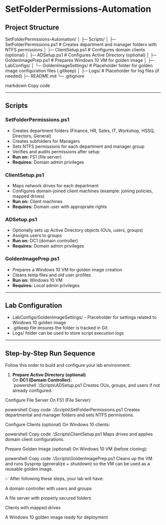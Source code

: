 ﻿# SetFolderPermissions-Automation

## Project Structure

SetFolderPermissions-Automation/
│
├─ Scripts/
│ ├─ SetFolderPermissions.ps1 # Creates department and manager folders with NTFS permissions
│ ├─ ClientSetup.ps1 # Configures domain clients (optional)
│ ├─ ADSetup.ps1 # Configures Active Directory (optional)
│ ├─ GoldenImagePrep.ps1 # Prepares Windows 10 VM for golden image
│
├─ LabConfigs/
│ └─ GoldenImageSettings/ # Placeholder folder for golden image configuration files (.gitkeep)
│
├─ Logs/ # Placeholder for log files (if needed)
├─ README.md
└─ .gitignore

markdown
Copy code

---

## Scripts

### SetFolderPermissions.ps1
- Creates department folders (Finance, HR, Sales, IT, Workshop, HSSQ, Directors, General)  
- Creates subfolders for Managers  
- Sets NTFS permissions for each department and manager group  
- Verifies and audits permissions after setup  
- **Run on:** FS1 (file server)  
- **Requires:** Domain admin privileges  

### ClientSetup.ps1
- Maps network drives for each department  
- Configures domain-joined client machines (example: joining policies, mapped drives)  
- **Run on:** Client machines  
- **Requires:** Domain user with appropriate rights  

### ADSetup.ps1
- Optionally sets up Active Directory objects (OUs, users, groups)  
- Assigns users to groups  
- **Run on:** DC1 (domain controller)  
- **Requires:** Domain admin privileges  

### GoldenImagePrep.ps1
- Prepares a Windows 10 VM for golden image creation  
- Cleans temp files and old user profiles  
- **Run on:** Windows 10 VM  
- **Requires:** Local admin privileges  

---

## Lab Configuration

- LabConfigs/GoldenImageSettings/ – Placeholder for settings related to Windows 10 golden image  
- .gitkeep file ensures the folder is tracked in Git  
- Logs/ folder can be used to store script execution logs  

---

## Step-by-Step Run Sequence

Follow this order to build and configure your lab environment:

1. **Prepare Active Directory (optional)**  
   On **DC1 (Domain Controller):**  
   `powershell
   .\Scripts\ADSetup.ps1
Creates OUs, groups, and users if not already configured.

Configure File Server
On FS1 (File Server):

powershell
Copy code
.\Scripts\SetFolderPermissions.ps1
Creates departmental and manager folders and sets NTFS permissions.

Configure Clients (optional)
On Windows 10 clients:

powershell
Copy code
.\Scripts\ClientSetup.ps1
Maps drives and applies domain client configurations.

Prepare Golden Image (optional)
On Windows 10 VM (before cloning):

powershell
Copy code
.\Scripts\GoldenImagePrep.ps1
Cleans up the VM and runs Sysprep (generalize + shutdown) so the VM can be used as a reusable golden image.

✅ After following these steps, your lab will have:

A domain controller with users and groups

A file server with properly secured folders

Clients with mapped drives

A Windows 10 golden image ready for deployment
